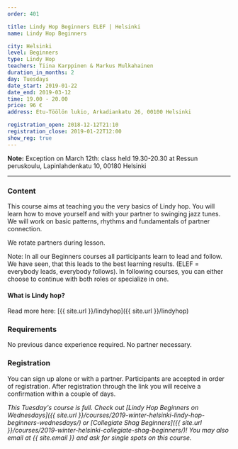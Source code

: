 ```yaml
---
order: 401

title: Lindy Hop Beginners ELEF | Helsinki
name: Lindy Hop Beginners

city: Helsinki
level: Beginners
type: Lindy Hop
teachers: Tiina Karppinen & Markus Mulkahainen
duration_in_months: 2
day: Tuesdays
date_start: 2019-01-22
date_end: 2019-03-12
time: 19.00 - 20.00
price: 96 €
address: Etu-Töölön lukio, Arkadiankatu 26, 00100 Helsinki

registration_open: 2018-12-12T21:10
registration_close: 2019-01-22T12:00
show_reg: true
---
```


**Note:** Exception on March 12th: class held 19.30-20.30 at Ressun peruskoulu, Lapinlahdenkatu 10, 00180 Helsinki

---

### Content
This course aims at teaching you the very basics of Lindy hop. You will learn how to move yourself and with your partner to swinging jazz tunes. We will work on basic patterns, rhythms and fundamentals of partner connection.

We rotate partners during lesson.

Note: In all our Beginners courses all participants learn to lead and follow. We have seen, that this leads to the best learning results. (ELEF = everybody leads, everybody follows). In following courses, you can either choose to continue with both roles or specialize in one.

#### What is Lindy hop?
Read more here: [{{ site.url }}/lindyhop]({{ site.url }}/lindyhop)

### Requirements
No previous dance experience required. No partner necessary.

### Registration
You can sign up alone or with a partner. Participants are accepted in order of registration. After registration through the link you will receive a confirmation within a couple of days.

_This Tuesday's course is full. Check out [Lindy Hop Beginners on Wednesdays]({{ site.url }}/courses/2019-winter-helsinki-lindy-hop-beginners-wednesdays/) or [Collegiate Shag Beginners]({{ site.url }}/courses/2019-winter-helsinki-collegiate-shag-beginners/)! You may also email at {{ site.email }} and ask for single spots on this course._

